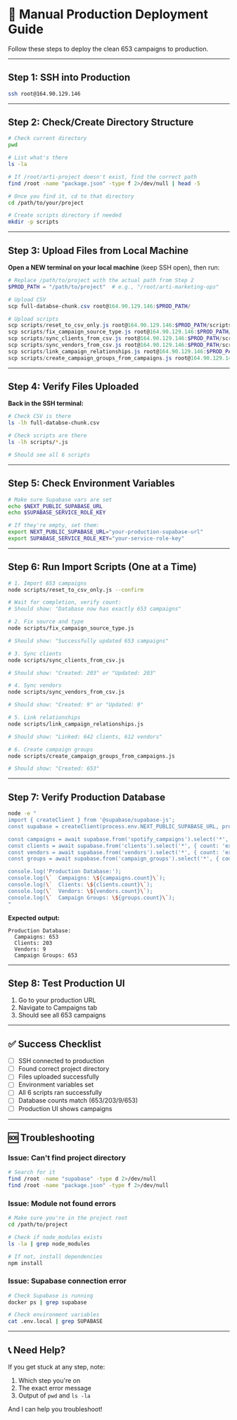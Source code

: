 # 🚀 Manual Production Deployment Guide

Follow these steps to deploy the clean 653 campaigns to production.

---

## Step 1: SSH into Production

```bash
ssh root@164.90.129.146
```

---

## Step 2: Check/Create Directory Structure

```bash
# Check current directory
pwd

# List what's there
ls -la

# If /root/arti-project doesn't exist, find the correct path
find /root -name "package.json" -type f 2>/dev/null | head -5

# Once you find it, cd to that directory
cd /path/to/your/project

# Create scripts directory if needed
mkdir -p scripts
```

---

## Step 3: Upload Files from Local Machine

**Open a NEW terminal on your local machine** (keep SSH open), then run:

```powershell
# Replace /path/to/project with the actual path from Step 2
$PROD_PATH = "/path/to/project"  # e.g., "/root/arti-marketing-ops"

# Upload CSV
scp full-databse-chunk.csv root@164.90.129.146:$PROD_PATH/

# Upload scripts
scp scripts/reset_to_csv_only.js root@164.90.129.146:$PROD_PATH/scripts/
scp scripts/fix_campaign_source_type.js root@164.90.129.146:$PROD_PATH/scripts/
scp scripts/sync_clients_from_csv.js root@164.90.129.146:$PROD_PATH/scripts/
scp scripts/sync_vendors_from_csv.js root@164.90.129.146:$PROD_PATH/scripts/
scp scripts/link_campaign_relationships.js root@164.90.129.146:$PROD_PATH/scripts/
scp scripts/create_campaign_groups_from_campaigns.js root@164.90.129.146:$PROD_PATH/scripts/
```

---

## Step 4: Verify Files Uploaded

**Back in the SSH terminal:**

```bash
# Check CSV is there
ls -lh full-databse-chunk.csv

# Check scripts are there
ls -lh scripts/*.js

# Should see all 6 scripts
```

---

## Step 5: Check Environment Variables

```bash
# Make sure Supabase vars are set
echo $NEXT_PUBLIC_SUPABASE_URL
echo $SUPABASE_SERVICE_ROLE_KEY

# If they're empty, set them:
export NEXT_PUBLIC_SUPABASE_URL="your-production-supabase-url"
export SUPABASE_SERVICE_ROLE_KEY="your-service-role-key"
```

---

## Step 6: Run Import Scripts (One at a Time)

```bash
# 1. Import 653 campaigns
node scripts/reset_to_csv_only.js --confirm

# Wait for completion, verify count:
# Should show: "Database now has exactly 653 campaigns"

# 2. Fix source and type
node scripts/fix_campaign_source_type.js

# Should show: "Successfully updated 653 campaigns"

# 3. Sync clients
node scripts/sync_clients_from_csv.js

# Should show: "Created: 203" or "Updated: 203"

# 4. Sync vendors
node scripts/sync_vendors_from_csv.js

# Should show: "Created: 9" or "Updated: 9"

# 5. Link relationships
node scripts/link_campaign_relationships.js

# Should show: "Linked: 642 clients, 612 vendors"

# 6. Create campaign groups
node scripts/create_campaign_groups_from_campaigns.js

# Should show: "Created: 653"
```

---

## Step 7: Verify Production Database

```bash
node -e "
import { createClient } from '@supabase/supabase-js';
const supabase = createClient(process.env.NEXT_PUBLIC_SUPABASE_URL, process.env.SUPABASE_SERVICE_ROLE_KEY);

const campaigns = await supabase.from('spotify_campaigns').select('*', { count: 'exact', head: true });
const clients = await supabase.from('clients').select('*', { count: 'exact', head: true });
const vendors = await supabase.from('vendors').select('*', { count: 'exact', head: true });
const groups = await supabase.from('campaign_groups').select('*', { count: 'exact', head: true });

console.log('Production Database:');
console.log(\`  Campaigns: \${campaigns.count}\`);
console.log(\`  Clients: \${clients.count}\`);
console.log(\`  Vendors: \${vendors.count}\`);
console.log(\`  Campaign Groups: \${groups.count}\`);
"
```

**Expected output:**
```
Production Database:
  Campaigns: 653
  Clients: 203
  Vendors: 9
  Campaign Groups: 653
```

---

## Step 8: Test Production UI

1. Go to your production URL
2. Navigate to Campaigns tab
3. Should see all 653 campaigns

---

## ✅ Success Checklist

- [ ] SSH connected to production
- [ ] Found correct project directory
- [ ] Files uploaded successfully
- [ ] Environment variables set
- [ ] All 6 scripts ran successfully
- [ ] Database counts match (653/203/9/653)
- [ ] Production UI shows campaigns

---

## 🆘 Troubleshooting

### Issue: Can't find project directory
```bash
# Search for it
find /root -name "supabase" -type d 2>/dev/null
find /root -name "package.json" -type f 2>/dev/null
```

### Issue: Module not found errors
```bash
# Make sure you're in the project root
cd /path/to/project

# Check if node_modules exists
ls -la | grep node_modules

# If not, install dependencies
npm install
```

### Issue: Supabase connection error
```bash
# Check Supabase is running
docker ps | grep supabase

# Check environment variables
cat .env.local | grep SUPABASE
```

---

## 📞 Need Help?

If you get stuck at any step, note:
1. Which step you're on
2. The exact error message
3. Output of `pwd` and `ls -la`

And I can help you troubleshoot!

